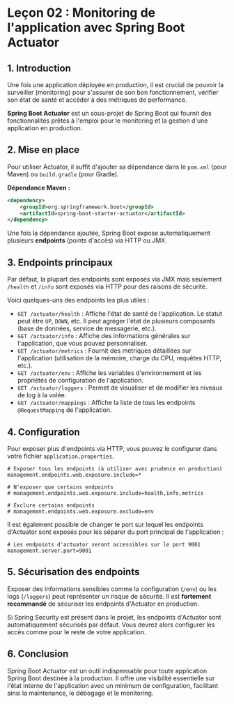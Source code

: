 # Leçon 02 : Monitoring de l'application avec Spring Boot Actuator

## 1. Introduction

Une fois une application déployée en production, il est crucial de pouvoir la surveiller (monitoring) pour s'assurer de son bon fonctionnement, vérifier son état de santé et accéder à des métriques de performance.

**Spring Boot Actuator** est un sous-projet de Spring Boot qui fournit des fonctionnalités prêtes à l'emploi pour le monitoring et la gestion d'une application en production.

## 2. Mise en place

Pour utiliser Actuator, il suffit d'ajouter sa dépendance dans le `pom.xml` (pour Maven) ou `build.gradle` (pour Gradle).

**Dépendance Maven :**
```xml
<dependency>
    <groupId>org.springframework.boot</groupId>
    <artifactId>spring-boot-starter-actuator</artifactId>
</dependency>
```

Une fois la dépendance ajoutée, Spring Boot expose automatiquement plusieurs **endpoints** (points d'accès) via HTTP ou JMX.

## 3. Endpoints principaux

Par défaut, la plupart des endpoints sont exposés via JMX mais seulement `/health` et `/info` sont exposés via HTTP pour des raisons de sécurité.

Voici quelques-uns des endpoints les plus utiles :

-   `GET /actuator/health` : Affiche l'état de santé de l'application. Le statut peut être `UP`, `DOWN`, etc. Il peut agréger l'état de plusieurs composants (base de données, service de messagerie, etc.).
-   `GET /actuator/info` : Affiche des informations générales sur l'application, que vous pouvez personnaliser.
-   `GET /actuator/metrics` : Fournit des métriques détaillées sur l'application (utilisation de la mémoire, charge du CPU, requêtes HTTP, etc.).
-   `GET /actuator/env` : Affiche les variables d'environnement et les propriétés de configuration de l'application.
-   `GET /actuator/loggers` : Permet de visualiser et de modifier les niveaux de log à la volée.
-   `GET /actuator/mappings` : Affiche la liste de tous les endpoints `@RequestMapping` de l'application.

## 4. Configuration

Pour exposer plus d'endpoints via HTTP, vous pouvez le configurer dans votre fichier `application.properties`.

```properties
# Exposer tous les endpoints (à utiliser avec prudence en production)
management.endpoints.web.exposure.include=*

# N'exposer que certains endpoints
# management.endpoints.web.exposure.include=health,info,metrics

# Exclure certains endpoints
# management.endpoints.web.exposure.exclude=env
```

Il est également possible de changer le port sur lequel les endpoints d'Actuator sont exposés pour les séparer du port principal de l'application :
```properties
# Les endpoints d'actuator seront accessibles sur le port 9001
management.server.port=9001
```

## 5. Sécurisation des endpoints

Exposer des informations sensibles comme la configuration (`/env`) ou les logs (`/loggers`) peut représenter un risque de sécurité. Il est **fortement recommandé** de sécuriser les endpoints d'Actuator en production.

Si Spring Security est présent dans le projet, les endpoints d'Actuator sont automatiquement sécurisés par défaut. Vous devrez alors configurer les accès comme pour le reste de votre application.

## 6. Conclusion

Spring Boot Actuator est un outil indispensable pour toute application Spring Boot destinée à la production. Il offre une visibilité essentielle sur l'état interne de l'application avec un minimum de configuration, facilitant ainsi la maintenance, le débogage et le monitoring.
